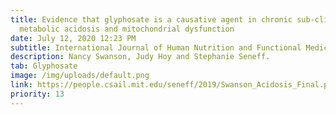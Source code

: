 ```yaml
---
title: Evidence that glyphosate is a causative agent in chronic sub-clinical
  metabolic acidosis and mitochondrial dysfunction
date: July 12, 2020 12:23 PM
subtitle: International Journal of Human Nutrition and Functional Medicine 2016;4:32-52.
description: Nancy Swanson, Judy Hoy and Stephanie Seneff.
tab: Glyphosate
image: /img/uploads/default.png
link: https://people.csail.mit.edu/seneff/2019/Swanson_Acidosis_Final.pdf
priority: 13
---
```

